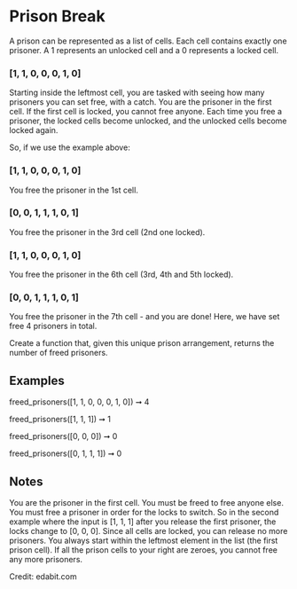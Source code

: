 # Prison Break

A prison can be represented as a list of cells. Each cell contains exactly one prisoner. A 1 represents an unlocked cell and a 0 represents a locked cell.

### [1, 1, 0, 0, 0, 1, 0]
Starting inside the leftmost cell, you are tasked with seeing how many prisoners you can set free, with a catch. You are the prisoner in the first cell. If the first cell is locked, you cannot free anyone. Each time you free a prisoner, the locked cells become unlocked, and the unlocked cells become locked again.

So, if we use the example above:

### [1, 1, 0, 0, 0, 1, 0]
 You free the prisoner in the 1st cell.

### [0, 0, 1, 1, 1, 0, 1] 
 You free the prisoner in the 3rd cell (2nd one locked).

### [1, 1, 0, 0, 0, 1, 0]
 You free the prisoner in the 6th cell (3rd, 4th and 5th locked).

### [0, 0, 1, 1, 1, 0, 1]
 You free the prisoner in the 7th cell - and you are done!
Here, we have set free 4 prisoners in total.

Create a function that, given this unique prison arrangement, returns the number of freed prisoners.

## Examples
freed_prisoners([1, 1, 0, 0, 0, 1, 0]) ➞ 4

freed_prisoners([1, 1, 1]) ➞ 1

freed_prisoners([0, 0, 0]) ➞ 0

freed_prisoners([0, 1, 1, 1]) ➞ 0
## Notes
You are the prisoner in the first cell. You must be freed to free anyone else.
You must free a prisoner in order for the locks to switch. So in the second example where the input is [1, 1, 1] after you release the first prisoner, the locks change to [0, 0, 0]. Since all cells are locked, you can release no more prisoners.
You always start within the leftmost element in the list (the first prison cell). If all the prison cells to your right are zeroes, you cannot free any more prisoners.


Credit: edabit.com
